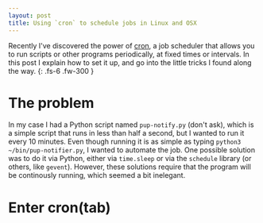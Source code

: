 ```yaml
---
layout: post
title: Using `cron` to schedule jobs in Linux and OSX
---
```


Recently I've discovered the power of [cron](https://man7.org/linux/man-pages/man8/cron.8.html), a job scheduler that allows you to run scripts or other programs periodically, at fixed times or intervals. In this post I explain how to set it up, and go into the little tricks I found along the way.
{: .fs-6 .fw-300 }

# The problem

In my case I had a Python script named `pup-notify.py` (don't ask), which is a simple script that runs in less than half a second, but I wanted to run it every 10 minutes.
Even though running it is as simple as typing `python3 ~/bin/pup-notifier.py`, I wanted to automate the job.
One possible solution was to do it via Python, either via `time.sleep` or via the `schedule` library (or others, like `gevent`).
However, these solutions require that the program will be continously running, which seemed a bit inelegant.

# Enter cron(tab)

